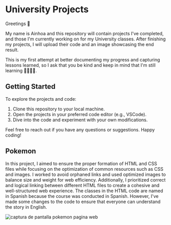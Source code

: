 # University Projects
Greetings 👋

My name is Ainhoa and this repository will contain projects I've completed, and those I'm currently working on for my University classes. After finishing my projects, I will upload their code and an image showcasing the end result.

This is my first attempt at better documenting my progress and capturing lessons learned, so I ask that you be kind and keep in mind that I'm still learning 👩🏼‍💻😀.

## Getting Started
To explore the projects and code:
  1. Clone this repository to your local machine.
  2. Open the projects in your preferred code editor (e.g., VSCode).
  3. Dive into the code and experiment with your own modifications.
   
Feel free to reach out if you have any questions or suggestions. Happy coding!

## Pokemon
In this project, I aimed to ensure the proper formation of HTML and CSS files while focusing on the optimization of common resources such as CSS and images. I worked to avoid orphaned links and used optimized images to balance size and weight for web efficiency. Additionally, I prioritized correct and logical linking between different HTML files to create a cohesive and well-structured web experience.
The classes in the HTML code are named in Spanish because the course was conducted in Spanish. However, I've made some changes to the code to ensure that everyone can understand the story in English. 

![captura de pantalla pokemon pagina web](https://github.com/user-attachments/assets/3cda3306-651a-4505-8703-3d33757d4930)

